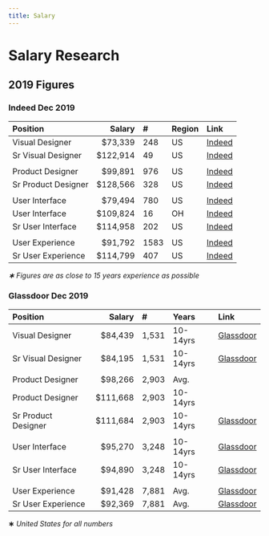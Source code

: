 ```yaml
---
title: Salary
---
```


# Salary Research

## 2019 Figures

### Indeed Dec 2019

| Position | Salary | \# | Region | Link |
| :--- | ---: | :--- | :--- | :--- |
| Visual Designer | $73,339 | 248 | US | [Indeed](https://www.indeed.com/salaries/visual-designer-Salaries) |
| Sr Visual Designer | $122,914 | 49 | US | [Indeed](https://www.indeed.com/salaries/senior-visual-designer-Salaries) |
|  |  |  |  |  |
| Product Designer | $99,891 | 976 | US | [Indeed](https://www.indeed.com/career/product-designer/salaries) |
| Sr Product Designer | $128,566 | 328 | US | [Indeed](https://www.indeed.com/salaries/senior-product-designer-Salaries) |
|  |  |  |  |  |
| User Interface | $79,494 | 780 | US | [Indeed](https://www.indeed.com/salaries/user-interface-designer-Salaries) |
| User Interface | $109,824 | 16 | OH | [Indeed](https://www.indeed.com/salaries/user-interface-designer-Salaries,-Ohio) |
| Sr User Interface | $114,958 | 202 | US | [Indeed](https://www.indeed.com/salaries/senior-user-interface-designer-Salaries) |
|  |  |  |  |  |
| User Experience | $91,792 | 1583 | US | [Indeed](https://www.indeed.com/career/user-experience-designer/salaries) |
| Sr User Experience | $114,799 | 407 | US | [Indeed](https://www.indeed.com/salaries/senior-user-experience-designer-Salaries) |

_**∗** Figures are as close to 15 years experience as possible_

### Glassdoor Dec 2019

| Position | Salary | \# | Years | Link |
| :--- | ---: | :--- | :--- | :--- |
| Visual Designer | $84,439 | 1,531 | 10-14yrs | [Glassdoor](https://www.glassdoor.com/Salaries/visual-designer-salary-SRCH_KO0,15.htm) |
| Sr Visual Designer | $84,195 | 1,531 | 10-14yrs | [Glassdoor](https://www.glassdoor.com/Salaries/senior-visual-designer-salary-SRCH_KO0,22.htm) |
|  |  |  |  |  |
| Product Designer | $98,266 | 2,903 | Avg. |  |
| Product Designer | $111,668 | 2,903 | 10-14yrs |  |
| Sr Product Designer | $111,684 | 2,903 | 10-14yrs | [Glassdoor](https://www.glassdoor.com/Salaries/senior-product-designer-salary-SRCH_KO0,23.htm) |
|  |  |  |  |  |
| User Interface | $95,270 | 3,248 | 10-14yrs | [Glassdoor](https://www.glassdoor.com/Salaries/user-interface-designer-salary-SRCH_KO0,23.htm) |
| Sr User Interface | $94,890 | 3,248 | 10-14yrs | [Glassdoor](https://www.glassdoor.com/Salaries/senior-ui-designer-salary-SRCH_KO0,18.htm) |
|  |  |  |  |  |
| User Experience | $91,428 | 7,881 | Avg. | [Glassdoor](https://www.glassdoor.com/Salaries/user-experience-designer-salary-SRCH_KO0,24.htm) |
| Sr User Experience | $92,369 | 7,881 | Avg. | [Glassdoor](https://www.glassdoor.com/Salaries/senior-user-experience-designer-salary-SRCH_KO0,31.htm) |

**∗** _United States for all numbers_



